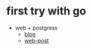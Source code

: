 # first try with go
- web + postgress 
  - [blog](https://github.com/L0puh/first_try_go/tree/master/blog)
  - [web-post](https://github.com/L0puh/first_try_go/tree/master/webpost)

